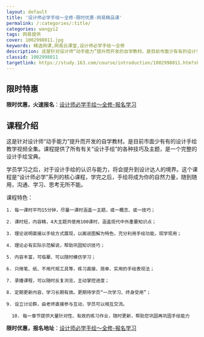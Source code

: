 ```yaml
---
layout: default
title: '设计师必学手绘～全修-限时优惠-网易精品课'
permalink: /:categories/:title/
categories: wangyi2
tags: 网易提供
cover: 1002998011.jpg
keywords: 精选网课,网易云课堂,设计师必学手绘～全修
description: 这是针对设计师“动手能力”提升而开发的自学教材。是目前市面少有有的设计手绘教学视频全集。课程提供了所有有关“设计手绘”的
classid: 1002998011
targetlink: https://study.163.com/course/introduction/1002998011.htm?share=1&shareId=1025206652&utm_campaign=share&utm_medium=iphoneShare&utm_source=&utm_u=1025206652
---
```


## 限时特惠

**限时优惠，火速报名**：[设计师必学手绘～全修-报名学习](https://study.163.com/course/introduction/1002998011.htm?share=1&shareId=1025206652&utm_campaign=share&utm_medium=iphoneShare&utm_source=&utm_u=1025206652)

## 课程介绍

这是针对设计师“动手能力”提升而开发的自学教材。是目前市面少有有的设计手绘教学视频全集。课程提供了所有有关“设计手绘”的各种技巧及主题，是一个完整的设计手绘宝典。

学员学习之后，对于设计手绘的认识与能力，将会提升到设计达人的境界。这个课程是“设计师必学”系列的核心课程，学完之后，手绘将成为你的自然力量，随到随用，沟通、学习、思考无所不能。



课程特色：

	1. 每一课时平均15分钟，尽量一课时涵盖一主题，或一概念、或一技巧；

	2. 课时短，内容精，4大主题共使用100课时，涵盖现代中外重要知识点；

	3. 理论说明直接以手绘方式展现，以画说图解为特色，充分利用手绘功能，现学现用；

	4. 理论必有实际示范解说，帮助巩固知识技巧；

	5. 内容丰富，可临摹、可以随时模仿学习；

	6. 只用笔、纸、不用尺规工具等，练习直接、简单、实用的手绘表现法；

	7. 录播课程，可以随时反复浏览，主动掌控进度；

	8. 定期更新内容，学习长期有效。更期待学员“一次学习、终身受用”；

	9. 设立讨论群，由老师直接参与互动，学员可以相互交流。

      10. 每一章节提供大量针对性、有效的练习作业，随时更新，帮助您巩固再巩固手绘能力

**限时优惠，报名地址**：[设计师必学手绘～全修-报名学习](https://study.163.com/course/introduction/1002998011.htm?share=1&shareId=1025206652&utm_campaign=share&utm_medium=iphoneShare&utm_source=&utm_u=1025206652)

